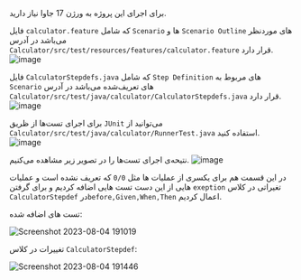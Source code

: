برای اجرای این پروژه به ورژن 17 جاوا نیاز دارید.

فایل `calculator.feature`  که شامل `Scenario` ها و `Scenario Outline‍` های موردنظر می‌باشد در آدرس `Calculator/src/test/resources/features/calculator.feature` قرار دارد.
![image](https://github.com/alrz1999/SE-LAB-3/assets/45371919/b1c38a71-0e82-423b-b7b5-9cf8fbf932b7)

فایل `CalculatorStepdefs.java` که شامل `Step Definition` های مربوط به `Scenario‍` های تعریف‌شده می‌باشد در آدرس `Calculator/src/test/java/calculator/CalculatorStepdefs.java` قرار دارد.
![image](https://github.com/alrz1999/SE-LAB-3/assets/45371919/69bf3a65-f903-4656-873d-8da03fd83a85)

برای اجرای تست‌ها از ظریق `JUnit` می‌توانید از `Calculator/src/test/java/calculator/RunnerTest.java` استفاده کنید.
![image](https://github.com/alrz1999/SE-LAB-3/assets/45371919/95eb2225-27b5-460f-b7d2-c4eefaca8e7d)

نتیحه‌ی اجرای تست‌ها را در تصویر زیر مشاهده می‌کنیم.
![image](https://github.com/alrz1999/SE-LAB-3/assets/45371919/3683f2b5-634d-44c8-ba1f-95b14e239abd)

در این قسمت هم برای یکسری از عملیات ها مثل `0/0` که تعریف نشده است و عملیات هایی از این دست تست هایی اضافه کردیم و برای گرفتن `exeption` تغیراتی در کلاس `CalculatorStepdef` در`before,Given,When,Then` اعمال کردیم.

تست های اضافه شده:

![Screenshot 2023-08-04 191019](https://github.com/morethanwords/tweb/assets/101315890/28967835-221e-4f8f-9971-e3724edb172c)

تغییرات در کلاس `CalculatorStepdef`:

![Screenshot 2023-08-04 191446](https://github.com/alrz1999/SE-LAB-3/assets/101315890/bc22a0b8-f6a9-482d-b1e0-21a14f2b6213)
